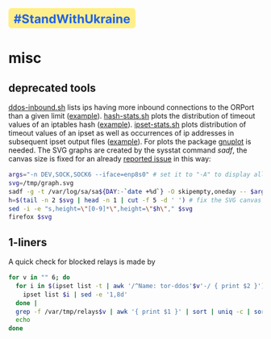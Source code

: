 [![StandWithUkraine](https://raw.githubusercontent.com/vshymanskyy/StandWithUkraine/main/badges/StandWithUkraine.svg)](https://github.com/vshymanskyy/StandWithUkraine/blob/main/docs/README.md)

# misc

## deprecated tools

[ddos-inbound.sh](../ddos-inbound.sh) lists ips having more inbound connections to the ORPort than a given
limit ([example](../doc/ddos-inbound.sh.txt)).
[hash-stats.sh](../hash-stats.sh) plots the distribution of timeout values of an iptables hash
([example](../doc/hash-stats.sh.txt)).
[ipset-stats.sh](../ipset-stats.sh) plots distribution of timeout values of an ipset as well as occurrences
of ip addresses in subsequent ipset output files ([example](../doc/ipset-stats.sh.txt)).
For plots the package [gnuplot](http://www.gnuplot.info/) is needed.
The SVG graphs are created by the sysstat command _sadf_, the canvas size is fixed for
an already [reported issue](https://github.com/sysstat/sysstat/issues/286) in this way:

```bash
args="-n DEV,SOCK,SOCK6 --iface=enp8s0" # set it to "-A" to display all collected metrics
svg=/tmp/graph.svg
sadf -g -t /var/log/sa/sa${DAY:-`date +%d`} -O skipempty,oneday -- $args >$svg
h=$(tail -n 2 $svg | head -n 1 | cut -f 5 -d ' ') # fix the SVG canvas size
sed -i -e "s,height=\"[0-9]*\",height=\"$h\"," $svg
firefox $svg
```

## 1-liners

A quick check for blocked relays is made by

```bash
for v in "" 6; do
  for i in $(ipset list -t | awk '/^Name: tor-ddos'$v'-/ { print $2 }'); do
    ipset list $i | sed -e '1,8d'
  done |
  grep -f /var/tmp/relays$v | awk '{ print $1 }' | sort | uniq -c | sort -bn
  echo
done
```
